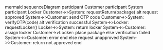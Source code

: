 mermaid
sequenceDiagram
    participant Customer
    participant System
    participant Locker
    Customer->>System: requestReturn(package)
    alt request approved
        System->>Customer: send OTP code
        Customer->>System: verifyOTP(code)
        alt verification successful
            System->>Locker: requestLocker()
            Locker->>System: return locker
            System->>Customer: assign locker
            Customer->>Locker: place package
        else verification failed
            System->>Customer: error
        end
    else request unapproved
        System->>Customer: return not approved
    end
